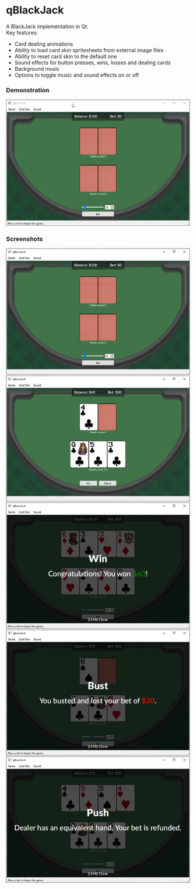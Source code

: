 # qBlackJack  

A BlackJack implementation in Qt.  
Key features:  
- Card dealing animations
- Ability to load card skin spritesheets from external image files
- Ability to reset card skin to the default one
- Sound effects for button presses, wins, losses and dealing cards
- Background music
- Options to toggle music and sound effects on or off

### Demonstration

![screenshot](https://raw.githubusercontent.com/Hitonoriol/qBlackJack/master/screenshots/demo.gif)

### Screenshots

![screenshot](https://raw.githubusercontent.com/Hitonoriol/qBlackJack/master/screenshots/1.png)
![screenshot](https://raw.githubusercontent.com/Hitonoriol/qBlackJack/master/screenshots/2.png)
![screenshot](https://raw.githubusercontent.com/Hitonoriol/qBlackJack/master/screenshots/3.png)
![screenshot](https://raw.githubusercontent.com/Hitonoriol/qBlackJack/master/screenshots/4.png)
![screenshot](https://raw.githubusercontent.com/Hitonoriol/qBlackJack/master/screenshots/5.png)